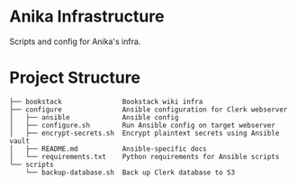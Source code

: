 # Anika Infrastructure

Scripts and config for Anika's infra.

# Project Structure

```
├── bookstack               Bookstack wiki infra
├── configure               Ansible configuration for Clerk webserver
│   ├── ansible             Ansible config
│   ├── configure.sh        Run Ansible config on target webserver
│   ├── encrypt-secrets.sh  Encrypt plaintext secrets using Ansible vault
│   ├── README.md           Ansible-specific docs
│   └── requirements.txt    Python requirements for Ansible scripts
└── scripts
    └── backup-database.sh  Back up Clerk database to S3
```
